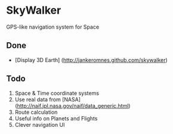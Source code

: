 # SkyWalker #

GPS-like navigation system for Space

## Done ##

- [Display 3D Earth] (http://jankeromnes.github.com/skywalker)

## Todo ##

1. Space & Time coordinate systems
2. Use real data from [NASA] (http://naif.jpl.nasa.gov/naif/data_generic.html)
3. Route calculation
4. Useful info on Planets and Flights
5. Clever navigation UI
